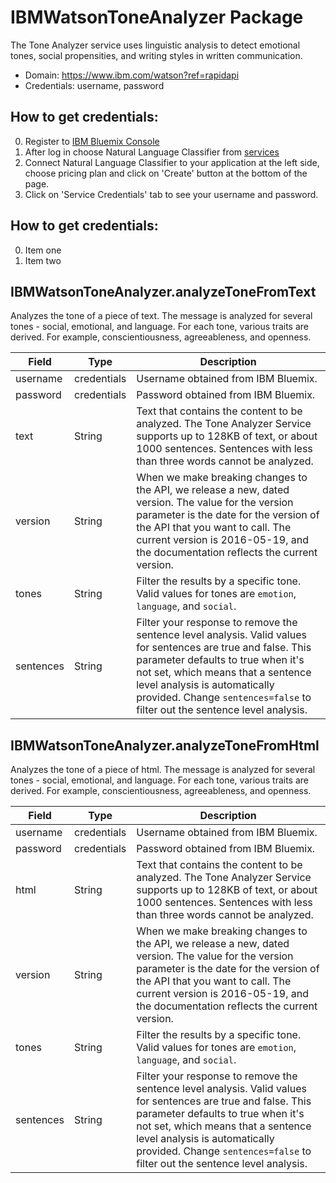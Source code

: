 # IBMWatsonToneAnalyzer Package
The Tone Analyzer service uses linguistic analysis to detect emotional tones, social propensities, and writing styles in written communication.
* Domain: https://www.ibm.com/watson?ref=rapidapi
* Credentials: username, password

## How to get credentials: 
0. Register to [IBM Bluemix Console](https://console.ng.bluemix.net/registration/) 
1. After log in choose Natural Language Classifier from [services](https://console.ng.bluemix.net/catalog/?category=watson)
2. Connect Natural Language Classifier to your application at the left side, choose pricing plan and click on 'Create' button at the bottom of the page.
3. Click on 'Service Credentials' tab to see your username and password.

## How to get credentials: 
0. Item one 
1. Item two 

## IBMWatsonToneAnalyzer.analyzeToneFromText
Analyzes the tone of a piece of text. The message is analyzed for several tones - social, emotional, and language. For each tone, various traits are derived. For example, conscientiousness, agreeableness, and openness.

| Field       | Type       | Description
|-------------|------------|----------
| username    | credentials| Username obtained from IBM Bluemix.
| password    | credentials| Password obtained from IBM Bluemix.
| text        | String     | Text that contains the content to be analyzed. The Tone Analyzer Service supports up to 128KB of text, or about 1000 sentences. Sentences with less than three words cannot be analyzed.
| version     | String     | When we make breaking changes to the API, we release a new, dated version. The value for the version parameter is the date for the version of the API that you want to call. The current version is 2016-05-19, and the documentation reflects the current version.
| tones       | String     | Filter the results by a specific tone. Valid values for tones are `emotion`, `language`, and `social`.
| sentences   | String     | Filter your response to remove the sentence level analysis. Valid values for sentences are true and false. This parameter defaults to true when it's not set, which means that a sentence level analysis is automatically provided. Change `sentences=false` to filter out the sentence level analysis.

## IBMWatsonToneAnalyzer.analyzeToneFromHtml
Analyzes the tone of a piece of html. The message is analyzed for several tones - social, emotional, and language. For each tone, various traits are derived. For example, conscientiousness, agreeableness, and openness.

| Field       | Type       | Description
|-------------|------------|----------
| username    | credentials| Username obtained from IBM Bluemix.
| password    | credentials| Password obtained from IBM Bluemix.
| html        | String     | Text that contains the content to be analyzed. The Tone Analyzer Service supports up to 128KB of text, or about 1000 sentences. Sentences with less than three words cannot be analyzed.
| version     | String     | When we make breaking changes to the API, we release a new, dated version. The value for the version parameter is the date for the version of the API that you want to call. The current version is 2016-05-19, and the documentation reflects the current version.
| tones       | String     | Filter the results by a specific tone. Valid values for tones are `emotion`, `language`, and `social`.
| sentences   | String     | Filter your response to remove the sentence level analysis. Valid values for sentences are true and false. This parameter defaults to true when it's not set, which means that a sentence level analysis is automatically provided. Change `sentences=false` to filter out the sentence level analysis.

